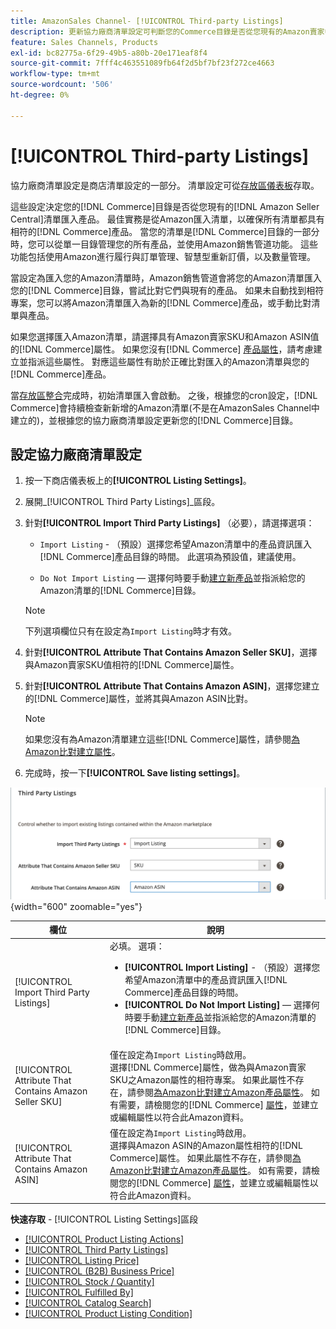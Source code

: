 ```yaml
---
title: AmazonSales Channel- [!UICONTROL Third-party Listings]
description: 更新協力廠商清單設定可判斷您的Commerce目錄是否從您現有的Amazon賣家中心清單匯入產品。
feature: Sales Channels, Products
exl-id: bc82775a-6f29-49b5-a80b-20e171eaf8f4
source-git-commit: 7fff4c463551089fb64f2d5bf7bf23f272ce4663
workflow-type: tm+mt
source-wordcount: '506'
ht-degree: 0%

---
```


# [!UICONTROL Third-party Listings]

協力廠商清單設定是商店清單設定的一部分。 清單設定可從[存放區儀表板](./amazon-store-dashboard.md)存取。

這些設定決定您的[!DNL Commerce]目錄是否從您現有的[!DNL Amazon Seller Central]清單匯入產品。 最佳實務是從Amazon匯入清單，以確保所有清單都具有相符的[!DNL Commerce]產品。 當您的清單是[!DNL Commerce]目錄的一部分時，您可以從單一目錄管理您的所有產品，並使用Amazon銷售管道功能。 這些功能包括使用Amazon進行履行與訂單管理、智慧型重新訂價，以及數量管理。

當設定為匯入您的Amazon清單時，Amazon銷售管道會將您的Amazon清單匯入您的[!DNL Commerce]目錄，嘗試比對它們與現有的產品。 如果未自動找到相符專案，您可以將Amazon清單匯入為新的[!DNL Commerce]產品，或手動比對清單與產品。

如果您選擇匯入Amazon清單，請選擇具有Amazon賣家SKU和Amazon ASIN值的[!DNL Commerce]屬性。 如果您沒有[!DNL Commerce] [產品屬性](./ob-creating-magento-attributes.md)，請考慮建立並指派這些屬性。 對應這些屬性有助於正確比對匯入的Amazon清單與您的[!DNL Commerce]產品。

當[存放區整合](./store-integration.md)完成時，初始清單匯入會啟動。 之後，根據您的cron設定，[!DNL Commerce]會持續檢查新新增的Amazon清單(不是在AmazonSales Channel中建立的)，並根據您的協力廠商清單設定更新您的[!DNL Commerce]目錄。

## 設定協力廠商清單設定

1. 按一下商店儀表板上的&#x200B;**[!UICONTROL Listing Settings]**。

1. 展開&#x200B;_[!UICONTROL Third Party Listings]_區段。

1. 針對&#x200B;**[!UICONTROL Import Third Party Listings]** （必要），請選擇選項：

   - `Import Listing` - （預設）選擇您希望Amazon清單中的產品資訊匯入[!DNL Commerce]產品目錄的時間。 此選項為預設值，建議使用。

   - `Do Not Import Listing` — 選擇何時要手動[建立新產品](https://experienceleague.adobe.com/docs/commerce-admin/catalog/products/products-list.html)並指派給您的Amazon清單的[!DNL Commerce]目錄。

   >[!NOTE]
   >下列選項欄位只有在設定為`Import Listing`時才有效。

1. 針對&#x200B;**[!UICONTROL Attribute That Contains Amazon Seller SKU]**，選擇與Amazon賣家SKU值相符的[!DNL Commerce]屬性。

1. 針對&#x200B;**[!UICONTROL Attribute That Contains Amazon ASIN]**，選擇您建立的[!DNL Commerce]屬性，並將其與Amazon ASIN比對。

   >[!NOTE]
   >如果您沒有為Amazon清單建立這些[!DNL Commerce]屬性，請參閱[為Amazon比對建立屬性](./ob-creating-magento-attributes.md)。

1. 完成時，按一下&#x200B;**[!UICONTROL Save listing settings]**。

![協力廠商清單](assets/amazon-third-party-listings.png){width="600" zoomable="yes"}

| 欄位 | 說明 |
|--------------------------------------------------------|-----------------------------------------------------------------------------------------------------------------------------------------------------------------------------------------------------------------------------------------------------------------------------------------------------------------------------------------------------------------------------------------------------------------------------------------------------------------------------------|
| [!UICONTROL Import Third Party Listings] | 必填。 選項：<ul><li>**[!UICONTROL Import Listing]** - （預設）選擇您希望Amazon清單中的產品資訊匯入[!DNL Commerce]產品目錄的時間。 </li><li>**[!UICONTROL Do Not Import Listing]** — 選擇何時要手動[建立新產品](https://experienceleague.adobe.com/docs/commerce-admin/catalog/products/products-list.html)並指派給您的Amazon清單的[!DNL Commerce]目錄。</li></ul> |
| [!UICONTROL Attribute That Contains Amazon Seller SKU] | 僅在設定為`Import Listing`時啟用。<br>選擇[!DNL Commerce]屬性，做為與Amazon賣家SKU之Amazon屬性的相符專案。 如果此屬性不存在，請參閱[為Amazon比對建立Amazon產品屬性](./ob-creating-magento-attributes.md)。 如有需要，請檢閱您的[!DNL Commerce] [屬性](./managing-attributes.md)，並建立或編輯屬性以符合此Amazon資料。 |
| [!UICONTROL Attribute That Contains Amazon ASIN] | 僅在設定為`Import Listing`時啟用。<br>選擇與Amazon ASIN的Amazon屬性相符的[!DNL Commerce]屬性。 如果此屬性不存在，請參閱[為Amazon比對建立Amazon產品屬性](./ob-creating-magento-attributes.md)。 如有需要，請檢閱您的[!DNL Commerce] [屬性](./managing-attributes.md)，並建立或編輯屬性以符合此Amazon資料。 |

**快速存取** - [!UICONTROL Listing Settings]區段

- [[!UICONTROL Product Listing Actions]](./product-listing-actions.md)
- [[!UICONTROL Third Party Listings]](./third-party-listing-settings.md)
- [[!UICONTROL Listing Price]](./listing-price.md)
- [[!UICONTROL (B2B) Business Price]](./business-pricing.md)
- [[!UICONTROL Stock / Quantity]](./stock-quantity.md)
- [[!UICONTROL Fulfilled By]](./fulfilled-by.md)
- [[!UICONTROL Catalog Search]](./catalog-search.md)
- [[!UICONTROL Product Listing Condition]](./product-listing-condition.md)
